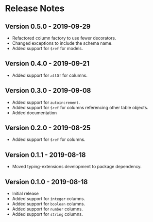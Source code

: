 # Release Notes
## Version 0.5.0 - 2019-09-29
- Refactored column factory to use fewer decorators.
- Changed exceptions to include the schema name.
- Added support for `$ref` for models.

## Version 0.4.0 - 2019-09-21
- Added support for `allOf` for columns.

## Version 0.3.0 - 2019-09-08
- Added support for `autoincrement`.
- Added support for `$ref` for columns referencing other table objects.
- Added documentation

## Version 0.2.0 - 2019-08-25
- Added support for `$ref` for columns.

## Version 0.1.1 - 2019-08-18
- Moved typing-extensions development to package dependency.

## Version 0.1.0 - 2019-08-18
- Initial release
- Added support for `integer` columns.
- Added support for `boolean` columns.
- Added support for `number` columns.
- Added support for `string` columns.
